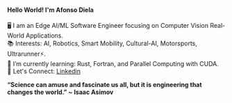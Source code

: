 #### **Hello World! I'm Afonso Diela** 

🖥️ I am an Edge AI/ML Software Engineer focusing on Computer Vision Real-World Applications.<br>
📚 Interests: AI, Robotics, Smart Mobility, Cultural-AI, Motorsports, Ultrarunner⚡.<br>
🌱 I’m currently learning: Rust, Fortran, and Parallel Computing with CUDA.<br>
🚀 Let's Connect: [Linkedin](https://www.linkedin.com/in/afonso-diela/) 


**“Science can amuse and fascinate us all, but it is engineering that changes the world.” ~ Isaac Asimov**

<!--
**afondiel/afondiel** is a ✨ _special_ ✨ repository because its `README.md` (this file) appears on your GitHub profile.

Here are some ideas to get you started:

- 🔭 I’m currently working on ...
- 🌱 I’m currently learning ...
- 👯 I’m looking to collaborate on ...
- 🤔 I’m looking for help with ...
- 💬 Ask me about ...
- 📫 How to reach me: ...
- 😄 Pronouns: ...
- ⚡ Fun fact: ...
-->
